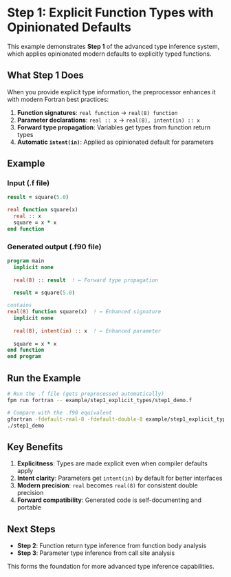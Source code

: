 # Step 1: Explicit Function Types with Opinionated Defaults

This example demonstrates **Step 1** of the advanced type inference system, which applies opinionated modern defaults to explicitly typed functions.

## What Step 1 Does

When you provide explicit type information, the preprocessor enhances it with modern Fortran best practices:

1. **Function signatures**: `real function` → `real(8) function`
2. **Parameter declarations**: `real :: x` → `real(8), intent(in) :: x`  
3. **Forward type propagation**: Variables get types from function return types
4. **Automatic `intent(in)`**: Applied as opinionated default for parameters

## Example

### Input (.f file)
```fortran
result = square(5.0)

real function square(x)
  real :: x
  square = x * x
end function
```

### Generated output (.f90 file)
```fortran
program main
  implicit none
  
  real(8) :: result  ! ← Forward type propagation
  
  result = square(5.0)

contains
real(8) function square(x)  ! ← Enhanced signature
  implicit none
  
  real(8), intent(in) :: x  ! ← Enhanced parameter
  
  square = x * x
end function
end program
```

## Run the Example

```bash
# Run the .f file (gets preprocessed automatically)
fpm run fortran -- example/step1_explicit_types/step1_demo.f

# Compare with the .f90 equivalent
gfortran -fdefault-real-8 -fdefault-double-8 example/step1_explicit_types/step1_demo.f90 -o step1_demo
./step1_demo
```

## Key Benefits

1. **Explicitness**: Types are made explicit even when compiler defaults apply
2. **Intent clarity**: Parameters get `intent(in)` by default for better interfaces
3. **Modern precision**: `real` becomes `real(8)` for consistent double precision
4. **Forward compatibility**: Generated code is self-documenting and portable

## Next Steps

- **Step 2**: Function return type inference from function body analysis
- **Step 3**: Parameter type inference from call site analysis

This forms the foundation for more advanced type inference capabilities.